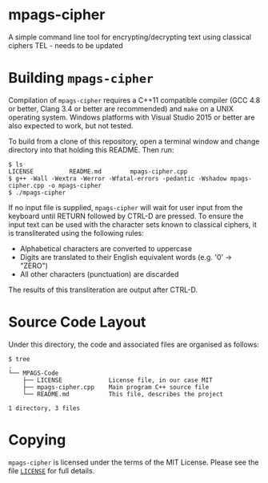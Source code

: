# mpags-cipher
A simple command line tool for encrypting/decrypting text using classical ciphers
TEL - needs to be updated

# Building `mpags-cipher`
Compilation of `mpags-cipher` requires a  C++11 compatible compiler
(GCC 4.8 or better, Clang 3.4 or better are recommended) and `make`
on a UNIX operating system.
Windows platforms with Visual Studio 2015 or better are also expected to
work, but not tested.

To build from a clone of this repository, open a terminal window
and change directory into that holding this README. Then run:
```
$ ls
LICENSE          README.md        mpags-cipher.cpp
$ g++ -Wall -Wextra -Werror -Wfatal-errors -pedantic -Wshadow mpags-cipher.cpp -o mpags-cipher
$ ./mpags-cipher
```

If no input file is supplied, `mpags-cipher` will wait for user input
from the keyboard until RETURN followed by CTRL-D are pressed.
To ensure the input text can be used with the character sets known to
classical ciphers, it is transliterated using the following rules:

- Alphabetical characters are converted to uppercase
- Digits are translated to their English equivalent words (e.g. '0' -> "ZERO")
- All other characters (punctuation) are discarded

The results of this transliteration are output after CTRL-D.


# Source Code Layout
Under this directory, the code and associated files are organised as
follows:

```
$ tree
.
└── MPAGS-Code
    ├── LICENSE             License file, in our case MIT
    ├── mpags-cipher.cpp    Main program C++ source file
    └── README.md           This file, describes the project

1 directory, 3 files
```

# Copying
`mpags-cipher` is licensed under the terms of the MIT License. Please see
the file [`LICENSE`](LICENSE) for full details.
